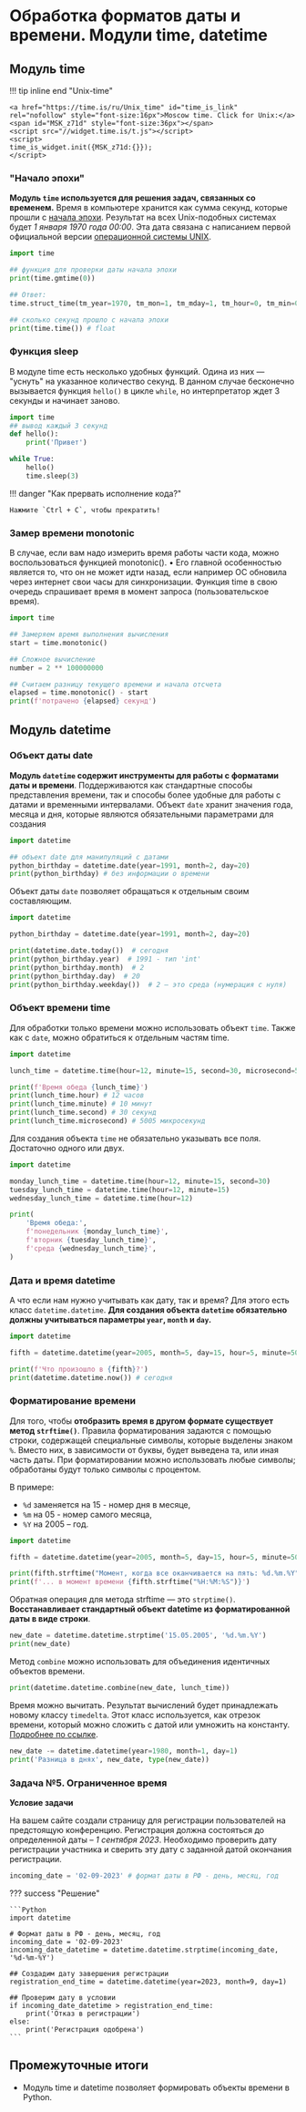 # Обработка форматов даты и времени. Модули time, datetime

## Модуль time

!!! tip inline end "Unix-time"

    <a href="https://time.is/ru/Unix_time" id="time_is_link" rel="nofollow" style="font-size:16px">Moscow time. Click for Unix:</a>
    <span id="MSK_z71d" style="font-size:36px"></span>
    <script src="//widget.time.is/t.js"></script>
    <script>
    time_is_widget.init({MSK_z71d:{}});
    </script>

### "Начало эпохи"

**Модуль `time` используется для решения задач, связанных со временем.** Время в компьютере хранится как сумма секунд, которые прошли с [начала эпохи]((https://ru.wikipedia.org/wiki/Unix-%D0%B2%D1%80%D0%B5%D0%BC%D1%8F)). Результат на всех Unix-подобных системах будет _1 января 1970 года 00:00_. Эта дата связана с написанием первой официальной версии [операционной системы UNIX](https://ru.wikipedia.org/wiki/Unix).

```Python
import time

## функция для проверки даты начала эпохи
print(time.gmtime(0))

## Ответ: 
time.struct_time(tm_year=1970, tm_mon=1, tm_mday=1, tm_hour=0, tm_min=0, tm_sec=0, tm_wday=3, tm_yday=1, tm_isdst=0)

## сколько секунд прошло с начала эпохи
print(time.time()) # float
```

### Функция sleep

В модуле time есть несколько удобных функций. Одина из них — "уснуть" на указанное количество секунд. В данном случае бесконечно вызывается функция `hello()` в цикле `while`, но интерпретатор ждет 3 секунды и начинает заново.

```Python
import time
## вывод каждый 3 секунд
def hello():
    print('Привет')

while True:
    hello()
    time.sleep(3)
```

!!! danger "Как прервать исполнение кода?"

    Нажмите `Ctrl + C`, чтобы прекратить!

### Замер времени monotonic

В случае, если вам надо измерить время работы части кода, можно воспользоваться функцией monotonic(). • Его главной особенностью является то, что он не может идти назад, если например ОС обновила через интернет свои часы для синхронизации. Функция time в свою очередь спрашивает время в момент запроса (пользовательское время).

```Python
import time

## Замеряем время выполнения вычисления
start = time.monotonic()

## Сложное вычисление
number = 2 ** 100000000

## Считаем разницу текущего времени и начала отсчета
elapsed = time.monotonic() - start
print(f'потрачено {elapsed} секунд')
```

## Модуль datetime

### Объект даты date

**Модуль `datetime` содержит инструменты для работы с форматами даты и времени**. Поддерживаются как стандартные способы представления времени, так и способы более удобные для работы с датами и временными интервалами. Объект `date` хранит значения года, месяца и дня, которые являются обязательными параметрами для создания

```Python
import datetime

## объект date для манипуляций с датами
python_birthday = datetime.date(year=1991, month=2, day=20)
print(python_birthday) # без информации о времени
```

Объект даты `date` позволяет обращаться к отдельным своим составляющим.

```Python
import datetime

python_birthday = datetime.date(year=1991, month=2, day=20)

print(datetime.date.today())  # сегодня
print(python_birthday.year)  # 1991 - тип 'int'
print(python_birthday.month)  # 2
print(python_birthday.day)  # 20
print(python_birthday.weekday())  # 2 – это среда (нумерация с нуля)
```

### Объект времени time

Для обработки только времени можно использовать объект `time`. Также как c `date`, можно обратиться к отдельным частям time.

```Python
import datetime

lunch_time = datetime.time(hour=12, minute=15, second=30, microsecond=5005)

print(f'Время обеда {lunch_time}')
print(lunch_time.hour) # 12 часов
print(lunch_time.minute) # 10 минут
print(lunch_time.second) # 30 секунд
print(lunch_time.microsecond) # 5005 микросекунд
```

Для создания объекта `time` не обязательно указывать все поля. Достаточно одного или двух.

```Python
import datetime

monday_lunch_time = datetime.time(hour=12, minute=15, second=30)
tuesday_lunch_time = datetime.time(hour=12, minute=15)
wednesday_lunch_time = datetime.time(hour=12)

print(
    'Время обеда:', 
    f'понедельник {monday_lunch_time}',
    f'вторник {tuesday_lunch_time}',
    f'среда {wednesday_lunch_time}',
)
```

### Дата и время datetime

А что если нам нужно учитывать как дату, так и время? Для этого есть класс `datetime.datetime`. **Для создания объекта `datetime` обязательно должны учитываться параметры `year`, `month` и `day`.**

```Python
import datetime

fifth = datetime.datetime(year=2005, month=5, day=15, hour=5, minute=50,second=50)

print(f'Что произошло в {fifth}?')
print(datetime.datetime.now()) # сегодня
```

### Форматирование времени

Для того, чтобы **отобразить время в другом формате существует метод `strftime()`**. Правила форматирования задаются с помощью строки, содержащей специальные символы, которые выделены знаком `%`. Вместо них, в зависимости от буквы, будет выведена та, или иная часть даты. При форматировании можно использовать любые символы; обработаны будут только символы с процентом.

В примере:

* `%d` заменяется на 15 - номер дня в месяце,
* `%m` на 05 - номер самого месяца,
* `%Y` на 2005 – год.

```Python
import datetime

fifth = datetime.datetime(year=2005, month=5, day=15, hour=5, minute=50, second=50)

print(fifth.strftime("Момент, когда все оканчивается на пять: %d.%m.%Y"))
print(f'... в момент времени {fifth.strftime("%H:%M:%S")}')
```

Обратная операция для метода strftime — это `strptime()`. **Восстанавливает стандартный объект datetime из форматированной даты в виде строки**.

```Python
new_date = datetime.datetime.strptime('15.05.2005', '%d.%m.%Y')
print(new_date)
```

Метод `combine` можно использовать для объединения идентичных объектов времени.

```Python
print(datetime.datetime.combine(new_date, lunch_time))
```

Время можно вычитать. Результат вычислений будет принадлежать новому классу `timedelta`. Этот класс используется, как отрезок времени, который можно сложить с датой или умножить на константу. [Подробнее по ссылке](https://sky.pro/wiki/python/preobrazovanie-timedelta-v-sekundy-v-python-uchet-dney/).

```Python
new_date -= datetime.datetime(year=1980, month=1, day=1)
print('Разница в днях', new_date, type(new_date))
```

### Задача №5. Ограниченное время

**Условие задачи**

На вашем сайте создали страницу для регистрации пользователей на предстоящую конференцию. Регистрация должна состояться до определенной даты – _1 сентября 2023_. Необходимо проверить дату регистрации участника и сверить эту дату с заданной датой окончания регистрации.

```Python
incoming_date = '02-09-2023' # формат даты в РФ - день, месяц, год
```

??? success "Решение"

    ```Python
    import datetime

    # Формат даты в РФ - день, месяц, год
    incoming_date = '02-09-2023'
    incoming_date_datetime = datetime.datetime.strptime(incoming_date, '%d-%m-%Y')

    ## Создадим дату завершения регистрации
    registration_end_time = datetime.datetime(year=2023, month=9, day=1)

    ## Проверим дату в условии
    if incoming_date_datetime > registration_end_time:
        print('Отказ в регистрации')
    else:
        print('Регистрация одобрена')
    ```

## Промежуточные итоги

* Модуль time и datetime позволяет формировать объекты времени в Python.